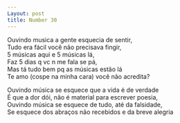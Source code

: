 ```yaml
---
Layout: post
title: Number 30
---
```


Ouvindo musica a gente esquecia de sentir,                                                                                                                                         
Tudo era fácil você não precisava fingir,                                                                                                                                          
5 músicas aqui e 5 músicas lá,                                                                                                                                                   
Faz 5 dias q vc n me fala se pá,                                                                                                                                                  
Mas tá tudo bem pq as músicas estão lá                                                                                                                                              
Te amo (cospe na minha cara) você não acredita? 

Ouvindo música se esquece que a vida é de verdade                                                                                                                                   
É que a dor dói, não é material para escrever poesia,                                                                                                                                 
Ouvindo música se esquece de tudo, até da falsidade,                                                                                                                             
Se esquece dos abraços não recebidos e da breve alegria 
